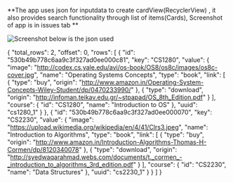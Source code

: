 
**The app uses json for inputdata to create cardView(RecyclerView) , it also provides search functionality through list of items(Cards), Screenshot of app is in issues tab  ** 

![Screenshot](https://cloud.githubusercontent.com/assets/15728282/11260745/f2bc05d8-8e93-11e5-9bb9-f11101333244.png)
below is the json used

{
  "total_rows": 2,
  "offset": 0,
  "rows": [
    {
      "id": "530b49b778c6aa9c3f327ad0ee000c81",
      "key": "CS1280",
      "value": {
        "image": "http://codex.cs.yale.edu/avi/os-book/OS8/os8c/images/os8c-cover.jpg",
        "name": "Operating Systems Concepts",
        "type": "book",
        "link": [
          {
            "type": "buy",
            "origin": "http://www.amazon.in/Operating-System-Concepts-Wiley-Student/dp/0470233990/"
          },
          {
            "type": "download",
            "origin": "http://infoman.teikav.edu.gr/~stpapad/OS_8th_Edition.pdf"
          }
        ],
        "course": {
          "id": "CS1280",
          "name": "Introduction to OS"
        },
        "uuid": "cs1280_1"
      }
    },
    {
      "id": "530b49b778c6aa9c3f327ad0ee000070",
      "key": "CS2230",
      "value": {
        "image": "https://upload.wikimedia.org/wikipedia/en/4/41/Clrs3.jpeg",
        "name": "Introduction to Algorithms",
        "type": "book",
        "link": [
          {
            "type": "buy",
            "origin": "http://www.amazon.in/Introduction-Algorithms-Thomas-H-Cormen/dp/8120340078"
          },
          {
            "type": "download",
            "origin": "http://syedwaqarahmad.webs.com/documents/t._cormen_-_introduction_to_algorithms_3rd_edition.pdf"
          }
        ],
        "course": {
          "id": "CS2230",
          "name": "Data Structures"
        },
        "uuid": "cs2230_1"
      }
    }
  ]
}


